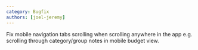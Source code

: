 ```yaml
---
category: Bugfix
authors: [joel-jeremy]
---
```


Fix mobile navigation tabs scrolling when scrolling anywhere in the app e.g. scrolling through category/group notes in mobile budget view.
